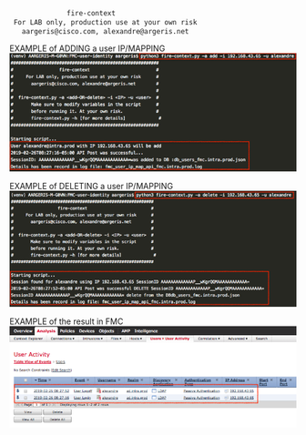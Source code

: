 
                  fire-context                          
     For LAB only, production use at your own risk      
       aargeris@cisco.com, alexandre@argeris.net        
                                                        
  
  EXAMPLE of ADDING a user IP/MAPPING
![image](https://github.com/tekgourou/Cisco-FMC-API-user-context/blob/master/screenshot-fire-context-add-user-mapping.png)

  EXAMPLE of DELETING a user IP/MAPPING
![image](https://github.com/tekgourou/Cisco-FMC-API-user-context/blob/master/screenshot-fire-context-delete-user-mapping.png)
  
  EXAMPLE of the result in FMC
![image](https://github.com/tekgourou/Cisco-FMC-API-user-context/blob/master/screenshot-FMC.png)
